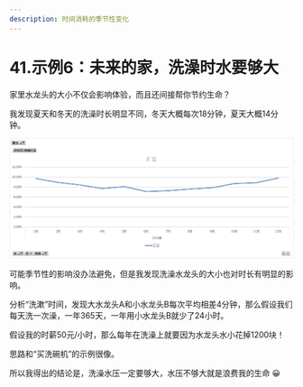 ```yaml
---
description: 时间消耗的季节性变化
---
```


# 41.示例6：未来的家，洗澡时水要够大

家里水龙头的大小不仅会影响体验，而且还间接帮你节约生命？

我发现夏天和冬天的洗澡时长明显不同，冬天大概每次18分钟，夏天大概14分钟。

![](<../.gitbook/assets/图片 (123).png>)

可能季节性的影响没办法避免，但是我发现洗澡水龙头的大小也对时长有明显的影响。

分析“洗漱”时间，发现大水龙头A和小水龙头B每次平均相差4分钟，那么假设我们每天洗一次澡，一年365天，一年用小水龙头B就少了24小时。

假设我的时薪50元/小时，那么每年在洗澡上就要因为水龙头水小花掉1200块！

思路和“买洗碗机”的示例很像。

所以我得出的结论是，洗澡水压一定要够大，水压不够大就是浪费我的生命 😀
